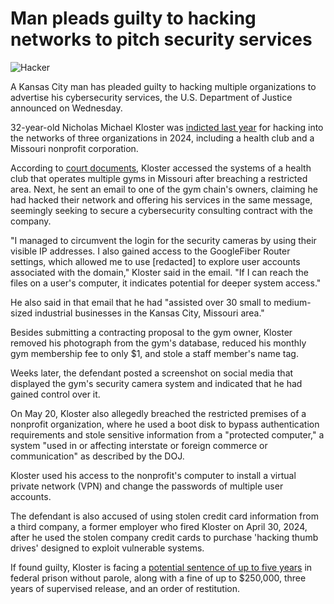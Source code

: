 # Man pleads guilty to hacking networks to pitch security services

![Hacker](https://www.bleepstatic.com/content/hl-images/2024/11/25/hacker-looking-for-work.jpg)

A Kansas City man has pleaded guilty to hacking multiple organizations to advertise his cybersecurity services, the U.S. Department of Justice announced on Wednesday.

32-year-old Nicholas Michael Kloster was [indicted last year](https://www.bleepingcomputer.com/news/security/doj-man-hacked-networks-to-pitch-cybersecurity-services/#comments) for hacking into the networks of three organizations in 2024, including a health club and a Missouri nonprofit corporation.

According to [court documents](https://legacy.www.documentcloud.org/documents/25984377-kloste-nicholas-indictment/), Kloster accessed the systems of a health club that operates multiple gyms in Missouri after breaching a restricted area. Next, he sent an email to one of the gym chain's owners, claiming he had hacked their network and offering his services in the same message, seemingly seeking to secure a cybersecurity consulting contract with the company.

"I managed to circumvent the login for the security cameras by using their visible IP addresses. I also gained access to the GoogleFiber Router settings, which allowed me to use \[redacted\] to explore user accounts associated with the domain," Kloster said in the email. "If I can reach the files on a user's computer, it indicates potential for deeper system access."

He also said in that email that he had "assisted over 30 small to medium-sized industrial businesses in the Kansas City, Missouri area."

Besides submitting a contracting proposal to the gym owner, Kloster removed his photograph from the gym's database, reduced his monthly gym membership fee to only $1, and stole a staff member's name tag.

Weeks later, the defendant posted a screenshot on social media that displayed the gym's security camera system and indicated that he had gained control over it.

On May 20, Kloster also allegedly breached the restricted premises of a nonprofit organization, where he used a boot disk to bypass authentication requirements and stole sensitive information from a "protected computer," a system "used in or affecting interstate or foreign commerce or communication" as described by the DOJ.

Kloster used his access to the nonprofit's computer to install a virtual private network (VPN) and change the passwords of multiple user accounts.

The defendant is also accused of using stolen credit card information from a third company, a former employer who fired Kloster on April 30, 2024, after he used the stolen company credit cards to purchase 'hacking thumb drives' designed to exploit vulnerable systems.

If found guilty, Kloster is facing a [potential sentence of up to five years](https://www.justice.gov/usao-wdmo/pr/kc-man-pleads-guilty-computer-hacking) in federal prison without parole, along with a fine of up to $250,000, three years of supervised release, and an order of restitution.